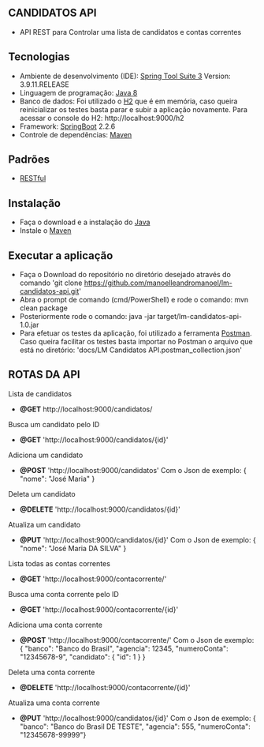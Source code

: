 
## CANDIDATOS API
- API REST para Controlar uma lista de candidatos e contas correntes

## Tecnologias
- Ambiente de desenvolvimento (IDE): [Spring Tool Suite 3](https://github.com/spring-projects/toolsuite-distribution/wiki/Spring-Tool-Suite-3) Version: 3.9.11.RELEASE
- Linguagem de programação: [Java 8](https://www.java.com/pt_BR/download/faq/java8.xml)
- Banco de dados: Foi utilizado o [H2](https://www.h2database.com/html/main.html) que é em memória, caso queira reinicializar os testes basta parar e subir a aplicação novamente. Para acessar o console do H2: http://localhost:9000/h2
- Framework: [SpringBoot](https://spring.io/projects/spring-boot) 2.2.6
- Controle de dependências: [Maven](https://maven.apache.org/)

## Padrões
- [RESTful](https://blog.caelum.com.br/rest-principios-e-boas-praticas/)

## Instalação
- Faça o download e a instalação do [Java](https://www.java.com/pt_BR/download/)
- Instale o [Maven](http://www.matera.com/blog/post/tutorial-instalacao-apache-maven-configuracao-eclipse)

## Executar a aplicação
- Faça o Download do repositório no diretório desejado através do comando 'git clone https://github.com/manoelleandromanoel/lm-candidatos-api.git'
- Abra o prompt de comando (cmd/PowerShell) e rode o comando: mvn clean package
- Posteriormente rode o comando: java -jar target/lm-candidatos-api-1.0.jar
- Para efetuar os testes da aplicação, foi utilizado a ferramenta [Postman](https://www.postman.com/). Caso queira facilitar os testes basta importar no Postman o arquivo que está no diretório: 'docs/LM Candidatos API.postman_collection.json'

## ROTAS DA API

Lista de candidatos
- **@GET** http://localhost:9000/candidatos/

Busca um candidato pelo ID
- **@GET** 'http://localhost:9000/candidatos/{id}'

Adiciona um candidato
- **@POST** 'http://localhost:9000/candidatos'
Com o Json de exemplo: { "nome": "José Maria" }

Deleta um candidato
- **@DELETE** 'http://localhost:9000/candidatos/{id}'

Atualiza um candidato
- **@PUT** 'http://localhost:9000/candidatos/{id}'
Com o Json de exemplo: { "nome": "José Maria DA SILVA" }

Lista todas as contas correntes
- **@GET** 'http://localhost:9000/contacorrente/'

Busca uma conta corrente pelo ID
- **@GET** 'http://localhost:9000/contacorrente/{id}'

Adiciona uma conta corrente
- **@POST** 'http://localhost:9000/contacorrente/'
Com o Json de exemplo: { "banco": "Banco do Brasil", "agencia": 12345, "numeroConta": "12345678-9", "candidato": { "id": 1 } }

Deleta uma conta corrente
- **@DELETE** 'http://localhost:9000/contacorrente/{id}'

Atualiza uma conta corrente
- **@PUT** 'http://localhost:9000/candidatos/{id}'
Com o Json de exemplo: { "banco": "Banco do Brasil DE TESTE", "agencia": 555, "numeroConta": "12345678-99999"}
